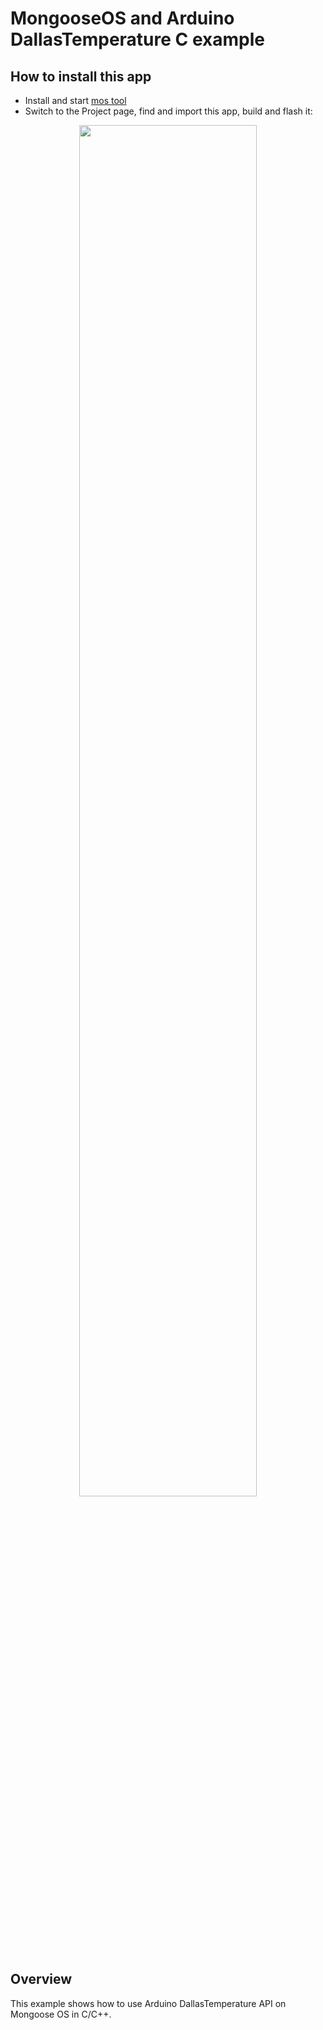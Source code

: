 # MongooseOS and Arduino DallasTemperature C example

## How to install this app

- Install and start [mos tool](https://mongoose-os.com/software.html)
- Switch to the Project page, find and import this app, build and flash it:

<p align="center">
  <img src="https://mongoose-os.com/images/app1.gif" width="75%">
</p>

## Overview

This example shows how to use Arduino DallasTemperature API on Mongoose OS
in C/C++.
